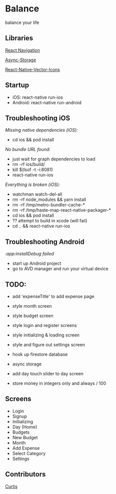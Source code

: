 # Balance

balance your life

## Libraries

[React Navigation](https://reactnavigation.org)

[Async-Storage](https://github.com/react-native-community/async-storage)

[React-Native-Vector-Icons](https://github.com/oblador/react-native-vector-icons)

## Startup

- iOS: react-native run-ios
- Android: react-native run-android

## Troubleshooting iOS

_Missing native dependencies (iOS):_

- cd ios && pod install

_No bundle URL found:_

- just wait for graph dependencies to load
- rm -rf ios/build/
- kill \$(lsof -t -i:8081)
- react-native run-ios

_Everything is broken (iOS):_

- watchman watch-del-all
- rm -rf node_modules && yarn install
- rm -rf /tmp/metro-bundler-cache-\*
- rm -rf /tmp/haste-map-react-native-packager-\*
- cd ios && pod install
- ?? attempt to build in xcode (will fail)
- cd .. && react-native run-ios

## Troubleshooting Android

_:app:installDebug failed_

- start up Android project
- go to AVD manager and run your virtual device

## TODO:

- add 'expenseTitle' to add expense page
- style month screen
- style budget screen
- style login and register screens
- style initializing & loading screen
- style and figure out settings screen
- hook up firestore database
- async storage
- add day touch slider to day screen

- store money in integers only and always / 100

## Screens

- Login
- Signup
- Initializing
- Day (Home)
- Budgets
- New Budget
- Month
- Add Expense
- Select Category
- Settings

## Contributors

[Curtis](https://curtisrodgers.com/)
